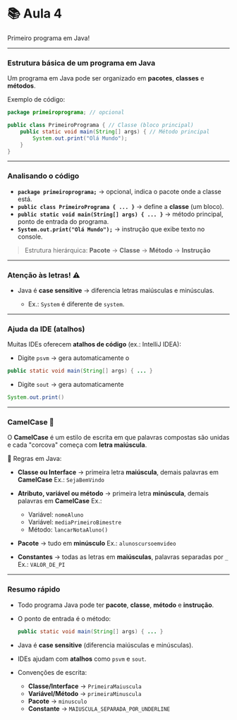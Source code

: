 # 📚 Aula 4

Primeiro programa em Java!

---

### Estrutura básica de um programa em Java

Um programa em Java pode ser organizado em **pacotes**, **classes** e **métodos**.

Exemplo de código:

```java
package primeiroprograma; // opcional

public class PrimeiroPrograma { // Classe (bloco principal)
    public static void main(String[] args) { // Método principal
        System.out.print("Olá Mundo");
    }
}
```

---

### Analisando o código

* **`package primeiroprograma;`** → opcional, indica o pacote onde a classe está.
* **`public class PrimeiroPrograma { ... }`** → define a **classe** (um bloco).
* **`public static void main(String[] args) { ... }`** → método principal, ponto de entrada do programa.
* **`System.out.print("Olá Mundo");`** → instrução que exibe texto no console.

> Estrutura hierárquica:
> **Pacote** → **Classe** → **Método** → **Instrução**

---

### Atenção às letras! ⚠️

* Java é **case sensitive** → diferencia letras maiúsculas e minúsculas.

    * Ex.: `System` é diferente de `system`.

---

### Ajuda da IDE (atalhos)

Muitas IDEs oferecem **atalhos de código** (ex.: IntelliJ IDEA):

* Digite `psvm` → gera automaticamente o
  
 ```java
 public static void main(String[] args) { ... }
```
* Digite `sout` → gera automaticamente 

```java
System.out.print()
```
---

### CamelCase 🐪

O **CamelCase** é um estilo de escrita em que palavras compostas são unidas e cada "corcova" começa com **letra maiúscula**.

📌 Regras em Java:

* **Classe ou Interface** → primeira letra **maiúscula**, demais palavras em **CamelCase**
  Ex.: `SejaBemVindo`
* **Atributo, variável ou método** → primeira letra **minúscula**, demais palavras em **CamelCase**
  Ex.:

    * Variável: `nomeAluno`
    * Variável: `mediaPrimeiroBimestre`
    * Método: `lancarNotaAluno()`
* **Pacote** → tudo em **minúsculo**
  Ex.: `alunoscursoemvideo`
* **Constantes** → todas as letras em **maiúsculas**, palavras separadas por `_`
  Ex.: `VALOR_DE_PI`

---

### Resumo rápido

* Todo programa Java pode ter **pacote**, **classe**, **método** e **instrução**.
* O ponto de entrada é o método:

  ```java
  public static void main(String[] args) { ... }
  ```
* Java é **case sensitive** (diferencia maiúsculas e minúsculas).
* IDEs ajudam com **atalhos** como `psvm` e `sout`.
* Convenções de escrita:

    * **Classe/Interface** → `PrimeiraMaiuscula`
    * **Variável/Método** → `primeiraMinuscula`
    * **Pacote** → `minusculo`
    * **Constante** → `MAIUSCULA_SEPARADA_POR_UNDERLINE`

